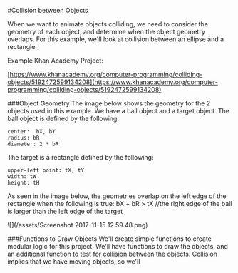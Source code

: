 #Collision between Objects

When we want to animate objects colliding, we need to consider the geometry of each object, and determine when the object geometry overlaps.  For this example, we'll look at collision between an ellipse and a rectangle.

Example Khan Academy Project:

[https://www.khanacademy.org/computer-programming/colliding-objects/5192472599134208](https://www.khanacademy.org/computer-programming/colliding-objects/5192472599134208)

###Object Geometry
The image below shows the geometry for the 2 objects used in this example.  We have a ball object and a target object.  The ball object is defined by the following: 

    center:  bX, bY
    radius: bR  
    diameter: 2 * bR

The target is a rectangle defined by the following:

    upper-left point: tX, tY
    width: tW
    height: tH

As seen in the image below, the geometries overlap on the left edge of the rectangle when the following is true: 
    bX + bR > tX  //the right edge of the ball is larger than the left edge of the target
    
![](/assets/Screenshot 2017-11-15 12.59.48.png)

###Functions to Draw Objects
We'll create simple functions to create modular logic for this project.  We'll have functions to draw the objects, and an additional function to test for collision between the objects.  Collision implies that we have moving objects, so we'll